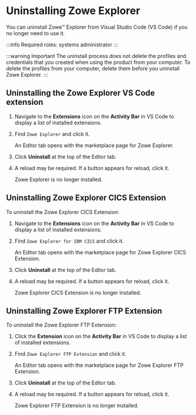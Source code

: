 # Uninstalling Zowe Explorer

You can uninstall Zowe™ Explorer from Visual Studio Code (VS Code) if you no longer need to use it.

:::info Required roles: systems administrator
:::

:::warning Important
The uninstall process does not delete the profiles and credentials that you created when using the product from your computer. To delete the profiles from your computer, delete them before you uninstall Zowe Explorer.
:::

## Uninstalling the Zowe Explorer VS Code extension

1. Navigate to the **Extensions**  icon on the **Activity Bar** in VS Code to display a list of installed extensions.
2. Find `Zowe Explorer` and click it.

    An Editor tab opens with the marketplace page for Zowe Explorer. 

3. Click **Uninstall** at the top of the Editor tab.
4. A reload may be required. If a button appears for reload, click it.

    Zowe Explorer is no longer installed.

## Uninstalling Zowe Explorer CICS Extension

To uninstall the Zowe Explorer CICS Extension:

1. Navigate to the **Extensions** icon on the **Activity Bar** in VS Code to display a list of installed extensions.
2. Find `Zowe Explorer for IBM CICS` and click it.

    An Editor tab opens with the marketplace page for Zowe Explorer CICS Extension.
3. Click **Uninstall** at the top of the Editor tab.
4. A reload may be required. If a button appears for reload, click it.

    Zowe Explorer CICS Extension is no longer installed.

## Uninstalling Zowe Explorer FTP Extension

To uninstall the Zowe Explorer FTP Extension:

1. Click the **Extension** icon on the **Activity Bar** in VS Code to display a list of installed extensions.
2. Find `Zowe Explorer FTP Extension` and click it.

    An Editor tab opens with the marketplace page for Zowe Explorer FTP Extension.
3. Click **Uninstall** at the top of the Editor tab.
4. A reload may be required. If a button appears for reload, click it.

    Zowe Explorer FTP Extension is no longer installed.
